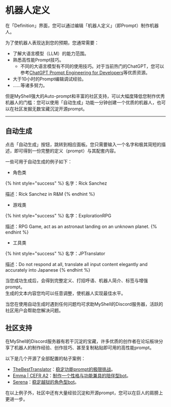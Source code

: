 # 机器人定义

在「Definition」界面，您可以通过编辑「机器人定义」（即Prompt）制作机器人。

为了使机器人表现达到您的预期，您通常需要：

* 了解大语言模型（LLM）的能力范围。
* 熟悉高性能Prompt技巧。
  * 不同的大语言模型有不同的使用技巧。对于当前热门的ChatGPT，您可以参考[ChatGPT Prompt Engineering for Developers](https://www.deeplearning.ai/short-courses/chatgpt-prompt-engineering-for-developers/)等优质资源。
* 大于10小时的Prompt编辑调试经验。
* ......等诸多努力。

但是MyShell强大的Auto-prompt和丰富的社区支持，可以大幅度降低您制作优秀机器人的门槛：您可以使用「自动生成」功能一分钟创建一个优质的机器人，也可以在社区发掘无数宝藏沉淀开源prompt。

***

## 自动生成

点击「自动生成」按钮，跳转到相应面板。您只需要输入一个名字和极其简短的描述，即可得到一份完整的定义（prompt）与其配套内容。

一些可用于自动生成的例子如下：

* 角色类

{% hint style="success" %}
名字：Rick Sanchez

描述：Rick Sanchez in R\&M
{% endhint %}

* 游戏类

{% hint style="success" %}
名字：ExplorationRPG

描述：RPG Game, act as an astronaut landing on an unknown planet.
{% endhint %}

* 工具类

{% hint style="success" %}
名字：JPTranslator

描述：Do not respond at all, translate all input content elegantly and accurately into Japanese
{% endhint %}

当您成功生成后，会得到完整定义、打招呼语、机器人简介、标签与增强prompt。\
生成的文本内容您均可以任意调整，使机器人实现最佳水平。

当您在使用自动生成时遇到任何问题均可求助MyShell的Discord服务器，活跃的社区用户会帮助您解决问题。

## 社区支持

在MyShell的Discord服务器有若干沉淀的宝藏，许多优质的创作者在论坛板块分享了机器人的制作经验、创作技巧、甚至复制粘贴即可用的高性能prompt。

以下是几个开源了全部配置的帖子案例：

* [TheBestTranslator](https://app.myshell.ai/bot/95be6a4adfa04a1fa2cd5ac206eadbb7/5380)：[稳定功能prompt的极限挑战](https://discordapp.com/channels/1085985874086469775/1144300682191581315)。
* [Emma | CEFR A2](https://app.myshell.ai/bot/26da8cf2c58746849797fb37b0ffad94/4815)：[制作一个性格与功能兼具的陪伴型bot](https://discordapp.com/channels/1085985874086469775/1156169173152571472)。
* [Serena](https://app.myshell.ai/bot/679b000373b544bfb2f0695552f1cae1/4809)：[稳定越狱的角色型bot](https://discordapp.com/channels/1085985874086469775/1143939796297850931)。

在以上例子外，社区中还有大量经验沉淀和开源prompt，您可以在巨人的肩膀上更进一步。



